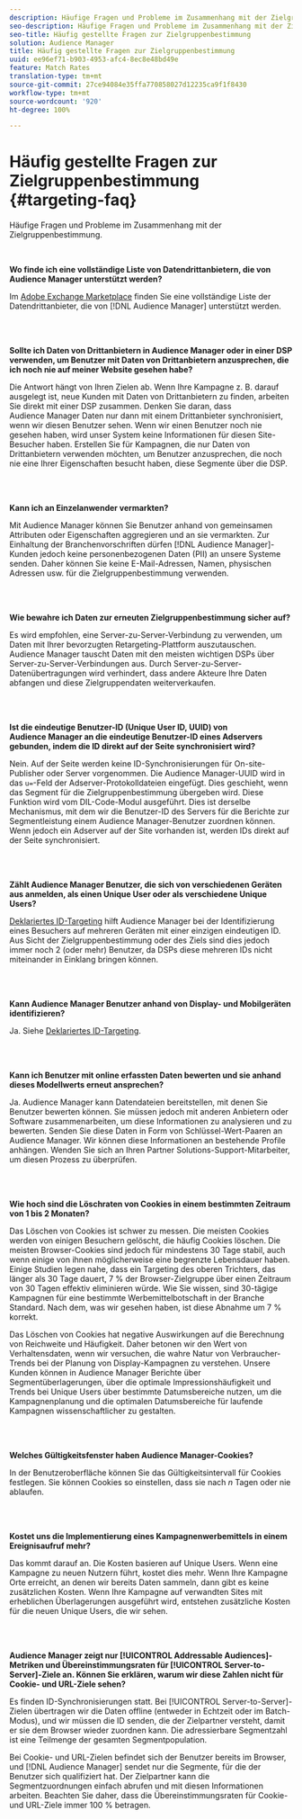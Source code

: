 ```yaml
---
description: Häufige Fragen und Probleme im Zusammenhang mit der Zielgruppenbestimmung.
seo-description: Häufige Fragen und Probleme im Zusammenhang mit der Zielgruppenbestimmung.
seo-title: Häufig gestellte Fragen zur Zielgruppenbestimmung
solution: Audience Manager
title: Häufig gestellte Fragen zur Zielgruppenbestimmung
uuid: ee96ef71-b903-4953-afc4-8ec8e48bd49e
feature: Match Rates
translation-type: tm+mt
source-git-commit: 27ce94084e35ffa770858027d12235ca9f1f8430
workflow-type: tm+mt
source-wordcount: '920'
ht-degree: 100%

---
```



# Häufig gestellte Fragen zur Zielgruppenbestimmung {#targeting-faq}

Häufige Fragen und Probleme im Zusammenhang mit der Zielgruppenbestimmung.

<br>

<!-- 

faq_targeting.xml

 -->

**Wo finde ich eine vollständige Liste von Datendrittanbietern, die von Audience Manager unterstützt werden?**

Im [Adobe Exchange Marketplace](https://exchange.adobe.com/experiencecloud.html) finden Sie eine vollständige Liste der Datendrittanbieter, die von [!DNL Audience Manager] unterstützt werden.

<br> 

**Sollte ich Daten von Drittanbietern in Audience Manager oder in einer DSP verwenden, um Benutzer mit Daten von Drittanbietern anzusprechen, die ich noch nie auf meiner Website gesehen habe?**

Die Antwort hängt von Ihren Zielen ab. Wenn Ihre Kampagne z. B. darauf ausgelegt ist, neue Kunden mit Daten von Drittanbietern zu finden, arbeiten Sie direkt mit einer DSP zusammen. Denken Sie daran, dass Audience Manager Daten nur dann mit einem Drittanbieter synchronisiert, wenn wir diesen Benutzer sehen. Wenn wir einen Benutzer noch nie gesehen haben, wird unser System keine Informationen für diesen Site-Besucher haben. Erstellen Sie für Kampagnen, die nur Daten von Drittanbietern verwenden möchten, um Benutzer anzusprechen, die noch nie eine Ihrer Eigenschaften besucht haben, diese Segmente über die DSP.

<br> 

**Kann ich an Einzelanwender vermarkten?**

Mit Audience Manager können Sie Benutzer anhand von gemeinsamen Attributen oder Eigenschaften aggregieren und an sie vermarkten. Zur Einhaltung der Branchenvorschriften dürfen [!DNL Audience Manager]-Kunden jedoch keine personenbezogenen Daten (PII) an unsere Systeme senden. Daher können Sie keine E-Mail-Adressen, Namen, physischen Adressen usw. für die Zielgruppenbestimmung verwenden.

<br> 

**Wie bewahre ich Daten zur erneuten Zielgruppenbestimmung sicher auf?**

Es wird empfohlen, eine Server-zu-Server-Verbindung zu verwenden, um Daten mit Ihrer bevorzugten Retargeting-Plattform auszutauschen. Audience Manager tauscht Daten mit den meisten wichtigen DSPs über Server-zu-Server-Verbindungen aus. Durch Server-zu-Server-Datenübertragungen wird verhindert, dass andere Akteure Ihre Daten abfangen und diese Zielgruppendaten weiterverkaufen.

<br> 

**Ist die eindeutige Benutzer-ID (Unique User ID, UUID) von Audience Manager an die eindeutige Benutzer-ID eines Adservers gebunden, indem die ID direkt auf der Seite synchronisiert wird?**

Nein. Auf der Seite werden keine ID-Synchronisierungen für On-site-Publisher oder Server vorgenommen. Die Audience Manager-UUID wird in das `u=`-Feld der Adserver-Protokolldateien eingefügt. Dies geschieht, wenn das Segment für die Zielgruppenbestimmung übergeben wird. Diese Funktion wird vom DIL-Code-Modul ausgeführt. Dies ist derselbe Mechanismus, mit dem wir die Benutzer-ID des Servers für die Berichte zur Segmentleistung einem Audience Manager-Benutzer zuordnen können. Wenn jedoch ein Adserver auf der Site vorhanden ist, werden IDs direkt auf der Seite synchronisiert.

<br> 

**Zählt Audience Manager Benutzer, die sich von verschiedenen Geräten aus anmelden, als einen Unique User oder als verschiedene Unique Users?**

[Deklariertes ID-Targeting](../features/declared-ids.md#declared-id-targeting) hilft Audience Manager bei der Identifizierung eines Besuchers auf mehreren Geräten mit einer einzigen eindeutigen ID. Aus Sicht der Zielgruppenbestimmung oder des Ziels sind dies jedoch immer noch 2 (oder mehr) Benutzer, da DSPs diese mehreren IDs nicht miteinander in Einklang bringen können.

<br> 

**Kann Audience Manager Benutzer anhand von Display- und Mobilgeräten identifizieren?**

Ja. Siehe [Deklariertes ID-Targeting](../features/declared-ids.md#declared-id-targeting).

<br> 

**Kann ich Benutzer mit online erfassten Daten bewerten und sie anhand dieses Modellwerts erneut ansprechen?**

Ja. Audience Manager kann Datendateien bereitstellen, mit denen Sie Benutzer bewerten können. Sie müssen jedoch mit anderen Anbietern oder Software zusammenarbeiten, um diese Informationen zu analysieren und zu bewerten. Senden Sie diese Daten in Form von Schlüssel-Wert-Paaren an Audience Manager. Wir können diese Informationen an bestehende Profile anhängen. Wenden Sie sich an Ihren Partner Solutions-Support-Mitarbeiter, um diesen Prozess zu überprüfen.

<br> 

**Wie hoch sind die Löschraten von Cookies in einem bestimmten Zeitraum von 1 bis 2 Monaten?**

Das Löschen von Cookies ist schwer zu messen. Die meisten Cookies werden von einigen Besuchern gelöscht, die häufig Cookies löschen. Die meisten Browser-Cookies sind jedoch für mindestens 30 Tage stabil, auch wenn einige von ihnen möglicherweise eine begrenzte Lebensdauer haben. Einige Studien legen nahe, dass ein Targeting des oberen Trichters, das länger als 30 Tage dauert, 7 % der Browser-Zielgruppe über einen Zeitraum von 30 Tagen effektiv eliminieren würde. Wie Sie wissen, sind 30-tägige Kampagnen für eine bestimmte Werbemittelbotschaft in der Branche Standard. Nach dem, was wir gesehen haben, ist diese Abnahme um 7 % korrekt.

Das Löschen von Cookies hat negative Auswirkungen auf die Berechnung von Reichweite und Häufigkeit. Daher betonen wir den Wert von Verhaltensdaten, wenn wir versuchen, die wahre Natur von Verbraucher-Trends bei der Planung von Display-Kampagnen zu verstehen. Unsere Kunden können in Audience Manager Berichte über Segmentüberlagerungen, über die optimale Impressionshäufigkeit und Trends bei Unique Users über bestimmte Datumsbereiche nutzen, um die Kampagnenplanung und die optimalen Datumsbereiche für laufende Kampagnen wissenschaftlicher zu gestalten.

<br> 

**Welches Gültigkeitsfenster haben Audience Manager-Cookies?**

In der Benutzeroberfläche können Sie das Gültigkeitsintervall für Cookies festlegen. Sie können Cookies so einstellen, dass sie nach *n* Tagen oder nie ablaufen.

<br> 

**Kostet uns die Implementierung eines Kampagnenwerbemittels in einem Ereignisaufruf mehr?**

Das kommt darauf an. Die Kosten basieren auf Unique Users. Wenn eine Kampagne zu neuen Nutzern führt, kostet dies mehr. Wenn Ihre Kampagne Orte erreicht, an denen wir bereits Daten sammeln, dann gibt es keine zusätzlichen Kosten. Wenn Ihre Kampagne auf verwandten Sites mit erheblichen Überlagerungen ausgeführt wird, entstehen zusätzliche Kosten für die neuen Unique Users, die wir sehen.

<br> 

**Audience Manager zeigt nur [!UICONTROL Addressable Audiences]-Metriken und Übereinstimmungsraten für [!UICONTROL Server-to-Server]-Ziele an. Können Sie erklären, warum wir diese Zahlen nicht für Cookie- und URL-Ziele sehen?**

Es finden ID-Synchronisierungen statt. Bei [!UICONTROL Server-to-Server]-Zielen übertragen wir die Daten offline (entweder in Echtzeit oder im Batch-Modus), und wir müssen die ID senden, die der Zielpartner versteht, damit er sie dem Browser wieder zuordnen kann. Die adressierbare Segmentzahl ist eine Teilmenge der gesamten Segmentpopulation.

Bei Cookie- und URL-Zielen befindet sich der Benutzer bereits im Browser, und [!DNL Audience Manager] sendet nur die Segmente, für die der Benutzer sich qualifiziert hat. Der Zielpartner kann die Segmentzuordnungen einfach abrufen und mit diesen Informationen arbeiten. Beachten Sie daher, dass die Übereinstimmungsraten für Cookie- und URL-Ziele immer 100 % betragen.
